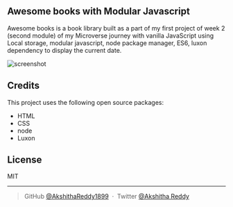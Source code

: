 ## Awesome books with Modular Javascript

Awesome books is a book library built as a part of my first project of week 2 (second module) of my Microverse journey with vanilla JavaScript using Local storage, modular javascript, node package manager, ES6, luxon dependency to display the current date.


![screenshot](https://user-images.githubusercontent.com/70577783/148977524-1ab59601-8bed-482c-9a9d-fc41bca6314a.png)


## Credits

This project uses the following open source packages:

- HTML
- CSS
- node
- Luxon

## License

MIT

---

> GitHub [@AkshithaReddy1899](https://github.com) &nbsp;&middot;&nbsp;
> Twitter [@Akshitha Reddy](https://twitter.com)
